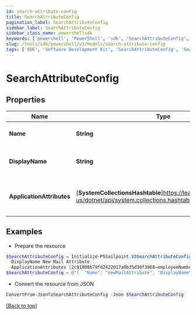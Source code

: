 ```yaml
---
id: search-attribute-config
title: SearchAttributeConfig
pagination_label: SearchAttributeConfig
sidebar_label: SearchAttributeConfig
sidebar_class_name: powershellsdk
keywords: ['powershell', 'PowerShell', 'sdk', 'SearchAttributeConfig', 'SearchAttributeConfig'] 
slug: /tools/sdk/powershell/v3/models/search-attribute-config
tags: ['SDK', 'Software Development Kit', 'SearchAttributeConfig', 'SearchAttributeConfig']
---
```



# SearchAttributeConfig

## Properties

Name | Type | Description | Notes
------------ | ------------- | ------------- | -------------
**Name** | **String** | Name of the new attribute | [optional] 
**DisplayName** | **String** | The display name of the new attribute | [optional] 
**ApplicationAttributes** | [**SystemCollectionsHashtable**]https://learn.microsoft.com/en-us/dotnet/api/system.collections.hashtable?view=net-9.0 | Map of application id and their associated attribute. | [optional] 

## Examples

- Prepare the resource
```powershell
$SearchAttributeConfig = Initialize-PSSailpoint.V3SearchAttributeConfig  -Name newMailAttribute `
 -DisplayName New Mail Attribute `
 -ApplicationAttributes {2c91808b79fd2422017a0b35d30f3968=employeeNumber, 2c91808b79fd2422017a0b36008f396b=employeeNumber}
$SearchAttributeConfig = @"{  "Name": "newMailAttribute", "DisplayName": "New Mail Attribute", "ApplicationAttributes": {"2c91808b79fd2422017a0b35d30f3968": "employeeNumber", "2c91808b79fd2422017a0b36008f396b": "employeeNumber}" }}"@
```

- Convert the resource from JSON
```powershell
ConvertFrom-JsonToSearchAttributeConfig -Json $SearchAttributeConfig
```


[[Back to top]](#) 

